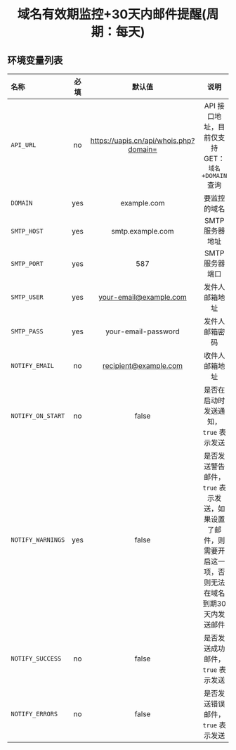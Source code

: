 <div align="center">
<h1 align="center">域名有效期监控+30天内邮件提醒(周期：每天) </h1>
</div>

## 环境变量列表

| 名称            | 必填  | 默认值                             | 说明                               |
|:----------------|:-----:|:--------------------------------:|:----------------------------------:|
| `API_URL`          | no    | https://uapis.cn/api/whois.php?domain=                               | API 接口地址，目前仅支持GET：`域名+DOMAIN`查询 |
| `DOMAIN`       | yes    | example.com                               | 要监控的域名  |
| `SMTP_HOST`    | yes    | smtp.example.com                               | SMTP 服务器地址  |
| `SMTP_PORT`    | yes    | 587                               | SMTP 服务器端口     |
| `SMTP_USER`    | yes    | your-email@example.com                               | 发件人邮箱地址  |
| `SMTP_PASS`    | yes    | your-email-password                               | 发件人邮箱密码  |
| `NOTIFY_EMAIL` | no    | recipient@example.com                               | 收件人邮箱地址  |
| `NOTIFY_ON_START` | no  | false                               | 是否在启动时发送通知，`true` 表示发送 |
| `NOTIFY_WARNINGS` | yes  | false                               | 是否发送警告邮件，`true` 表示发送，如果设置了邮件，则需要开启这一项，否则无法在域名到期30天内发送邮件 |
| `NOTIFY_SUCCESS` | no   | false                               | 是否发送成功邮件，`true` 表示发送 |
| `NOTIFY_ERRORS`  | no   | false                               | 是否发送错误邮件，`true` 表示发送 |
